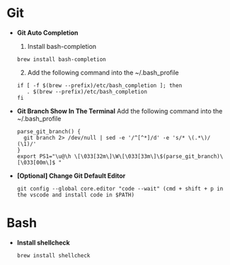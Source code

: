 # Git

* **Git Auto Completion**
  1. Install bash-completion
    ````
    brew install bash-completion
    ````
  2. Add the following command into the ~/.bash_profile
    ````
    if [ -f $(brew --prefix)/etc/bash_completion ]; then
       . $(brew --prefix)/etc/bash_completion
    fi
    ````

* **Git Branch Show In The Terminal**
  Add the following command into the ~/.bash_profile
  ````
  parse_git_branch() {
    git branch 2> /dev/null | sed -e '/^[^*]/d' -e 's/* \(.*\)/ (\1)/'
  }
  export PS1="\u@\h \[\033[32m\]\W\[\033[33m\]\$(parse_git_branch)\[\033[00m\]$ "
  ````

* **[Optional] Change Git Default Editor**
  ```
  git config --global core.editor "code --wait" (cmd + shift + p in the vscode and install code in $PATH)
  ```

# Bash

* **Install shellcheck**
  ```
  brew install shellcheck
  ```